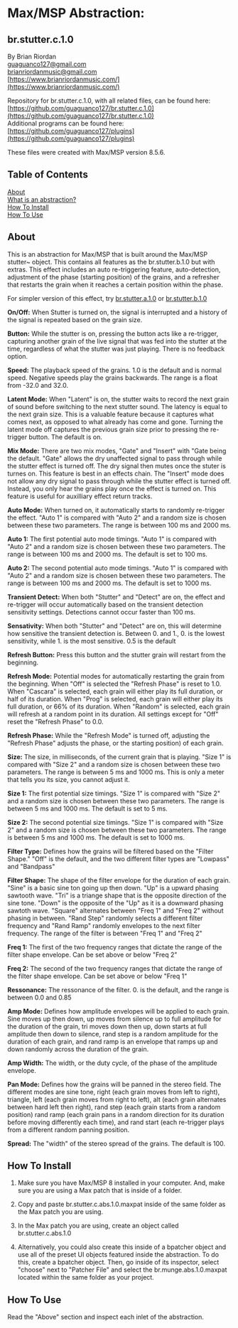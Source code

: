 # Max/MSP Abstraction:   
## br.stutter.c.1.0



By Brian Riordan  
[guaguanco127@gmail.com](mailto:guaguanco127@gmail.com)  
[brianriordanmusic@gmail.com](mailto:brianriordanmusic@gmail.com)  
[https://www.brianriordanmusic.com/](https://www.brianriordanmusic.com/) 
  
Repository for br.stutter.c.1.0, with all related files, can be found here: [https://github.com/guaguanco127/br.stutter.c.1.0](https://github.com/guaguanco127/br.stutter.c.1.0)  
Additional programs can be found here: [https://github.com/guaguanco127/plugins](https://github.com/guaguanco127/plugins)

These files were created with Max/MSP version 8.5.6. 

## Table of Contents 

[About](#About)   
[What is an abstraction?](#Abstraction)  
[How To Install](#Install)  
[How To Use](#Use) 
 
 

## <a name="About"></a>About

This is an abstraction for Max/MSP that is built around the Max/MSP stutter~ object. This contains all features as the br.stutter.b.1.0 but with extras. This effect includes an auto re-triggering feature, auto-detection, adjustment of the phase (starting position) of the grains, and a refresher that restarts the grain when it reaches a certain position within the phase.

For simpler version of this effect, try [br.stutter.a.1.0](https://github.com/guaguanco127/br.stutter.a.1.0) or [br.stutter.b.1.0](https://github.com/guaguanco127/br.stutter.b.1.0)
  
**On/Off:** When Stutter is turned on, the signal is interrupted and a history of the signal is repeated based on the grain size. 

**Button:** While the stutter is on, pressing the button acts like a re-trigger, capturing another grain of the live signal that was fed into the stutter at the time, regardless of what the stutter was just playing. There is no feedback option. 

**Speed:** The playback speed of the grains. 1.0 is the default and is normal speed. Negative speeds play the grains backwards. The range is a float from -32.0 and 32.0. 

**Latent Mode:** When "Latent" is on, the stutter waits to record the next grain of sound before switching to the next stutter sound. The latency is equal to the next grain size. This is a valuable feature because it captures what comes next, as opposed to what already has come and gone. Turning the latent mode off captures the previous grain size prior to pressing the re-trigger button. The default is on. 

**Mix Mode:** There are two mix modes, "Gate" and "Insert" with "Gate being the default. "Gate" allows the dry unaffected signal to pass through while the stutter effect is turned off. The dry signal then mutes once the stuter is turnes on. This feature is best in an effects chain. The "Insert" mode does not allow any dry signal to pass through while the stutter effect is turned off. Instead, you only hear the grains play once the effect is turned on. This feature is useful for auxilliary effect return tracks. 

**Auto Mode:** When turned on, it automatically starts to randomly re-trigger the effect. "Auto 1" is compared with "Auto 2" and a random size is chosen between these two parameters. The range is between 100 ms and 2000 ms.

**Auto 1:** The first potential auto mode timings. "Auto 1" is compared with "Auto 2" and a random size is chosen between these two parameters. The range is between 100 ms and 2000 ms. The default is set to 100 ms. 

**Auto 2:** The second potential auto mode timings. "Auto 1" is compared with "Auto 2" and a random size is chosen between these two parameters. The range is between 100 ms and 2000 ms. The default is set to 1000 ms. 

**Transient Detect:** When both "Stutter" and "Detect" are on, the effect and re-trigger will occur automatically based on the transient detection sensitivity settings. Detections cannot occur faster than 100 ms.   

**Sensativity:** When both "Stutter" and "Detect" are on, this will determine how sensitive the transient detection is. Between 0. and 1., 0. is the lowest sensitivity, while 1. is the most sensitive. 0.5 is the default

**Refresh Button:** Press this button and the stutter grain will restart from the beginning. 

**Refresh Mode:** Potential modes for automatically restarting the grain from the beginning. When "Off" is selected the "Refresh Phase" is reset to 1.0. When "Cascara" is selected, each grain will either play its full duration, or half of its duration. When "Prog" is selected, each grain will either play its full duration, or 66% of its duration. When "Random" is selected, each grain will refresh at a random point in  its duration. All settings except for "Off" reset the "Refresh Phase" to 0.0. 

**Refresh Phase:** While the "Refresh Mode" is turned off, adjusting the "Refresh Phase" adjusts the phase, or the starting position) of each grain.  

**Size:** The size, in milliseconds, of the current grain that is playing. "Size 1" is compared with "Size 2" and a random size is chosen between these two parameters. The range is between 5 ms and 1000 ms. This is only a meter that tells you its size, you cannot adjust it. 

**Size 1:** The first potential size timings. "Size 1" is compared with "Size 2" and a random size is chosen between these two parameters. The range is between 5 ms and 1000 ms. The default is set to 5 ms.

**Size 2:** The second potential size timings. "Size 1" is compared with "Size 2" and a random size is chosen between these two parameters. The range is between 5 ms and 1000 ms. The default is set to 1000 ms.

**Filter Type:** Defines how the grains will be filtered based on the "Filter Shape." "Off" is the default, and the two different filter types are "Lowpass" and "Bandpass" 

**Filter Shape:** The shape of the filter envelope for the duration of each grain. "Sine" is a basic sine ton going up then down. "Up" is a upward phasing sawtooth wave. "Tri" is a triange shape that is the opposite direction of the sine tone. "Down" is the opposite of the "Up" as it is a downward phasing sawtoth wave. "Square" alternates between "Freq 1" and "Freq 2" without phasing in between. "Rand Step" randomly selects a different filter frequency and "Rand Ramp" randomly envelopes to the next filter frequency. The range of the filter is between "Freq 1" and "Freq 2" 

**Freq 1:** The first of the two frequency ranges that dictate the range of the filter shape envelope. Can be set above or below "Freq 2" 

**Freq 2:** The second of the two frequency ranges that dictate the range of the filter shape envelope. Can be set above or below "Freq 1" 

**Ressonance:** The ressonance of the filter. 0. is the default, and the range is between 0.0 and 0.85

**Amp Mode:** Defines how amplitude envelopes will be applied to each grain. Sine moves up then down, up moves from silence up to full amplitude for the duration of the grain, tri moves down then up, down starts at full amplitude then down to silence, rand step is a random amplitude for the duration of each grain, and rand ramp is an envelope that ramps up and down randomly across the duration of the grain.

**Amp Width:** The width, or the duty cycle, of the phase of the amplitude envelope. 

**Pan Mode:** Defines how the grains will be panned in the stereo field. The different modes are sine tone, right (each grain moves from left to right), triangle, left (each grain moves from right to left), alt (each grain alternates between hard left then right), rand step (each grain starts from a random position) rand ramp (each grain pans in a random direction for its duration before moving differently each time), and rand start (each re-trigger plays from a different random panning position. 

**Spread:** The "width" of the stereo spread of the grains. The default is 100.


## <a name="Install"></a>How To Install 

1. Make sure you have Max/MSP 8 installed in your computer. And, make sure you are using a Max patch that is inside of a folder.  

2. Copy and paste br.stutter.c.abs.1.0.maxpat inside of the same folder as the Max patch you are using.    

3. In the Max patch you are using, create an object called br.stutter.c.abs.1.0 

4. Alternatively, you could also create this inside of a bpatcher object and use all of the preset UI objects featured inside the abstraction. To do this, create a bpatcher object. Then, go inside of its inspector, select "choose" next to "Patcher File" and select the br.munge.abs.1.0.maxpat located within the same folder as your project. 

## <a name="Use"></a>How To Use

Read the "Above" section and inspect each inlet of the abstraction. 



 





